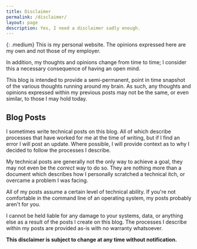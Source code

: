 ```yaml
---
title: Disclaimer
permalink: /disclaimer/
layout: page
description: Yes, I need a disclaimer sadly enough.
---
```


{: .medium}
This is my personal website. The opinions expressed here are my own and not those of my employer.

In addition, my thoughts and opinions change from time to time; I consider this a necessary consequence of having an open mind.

This blog is intended to provide a semi-permanent, point in time snapshot of the various thoughts running around my brain. As such, any thoughts and opinions expressed within my previous posts may not be the same, or even similar, to those I may hold today.

## Blog Posts

I sometimes write technical posts on this blog. All of which describe processes that have worked for me at the time of writing, but if I find an error I will post an update. Where possible, I will provide context as to why I decided to follow the processes I describe.

My technical posts are generally not the only way to achieve a goal, they may not even be the _correct_ way to do so. They are nothing more than a document which describes how I personally scratched a technical itch, or overcame a problem I was facing.

All of my posts assume a certain level of technical ability. If you're not comfortable in the command line of an operating system, my posts probably aren't for you.

<p class="notice-red">
  I cannot be held liable for any damage to your systems, data, or anything else as a result of the posts I create on this blog. The processes I describe within my posts are provided as-is with no warranty whatsoever.
</p>

**This disclaimer is subject to change at any time without notification.**

